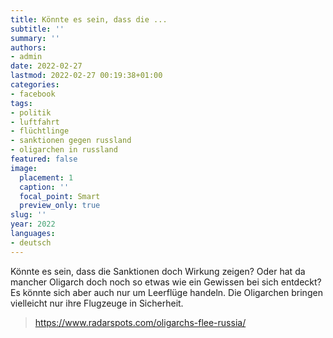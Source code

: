 ```yaml
---
title: Könnte es sein, dass die ...
subtitle: ''
summary: ''
authors:
- admin
date: 2022-02-27
lastmod: 2022-02-27 00:19:38+01:00
categories:
- facebook
tags:
- politik
- luftfahrt
- flüchtlinge
- sanktionen gegen russland
- oligarchen in russland
featured: false
image:
  placement: 1
  caption: ''
  focal_point: Smart
  preview_only: true
slug: ''
year: 2022
languages:
- deutsch
---
```


Könnte es sein, dass die Sanktionen doch Wirkung zeigen? Oder hat da mancher Oligarch doch noch so etwas wie ein Gewissen bei sich entdeckt? Es könnte sich aber auch nur um Leerflüge handeln. Die Oligarchen bringen vielleicht nur ihre Flugzeuge in Sicherheit.
> https://www.radarspots.com/oligarchs-flee-russia/